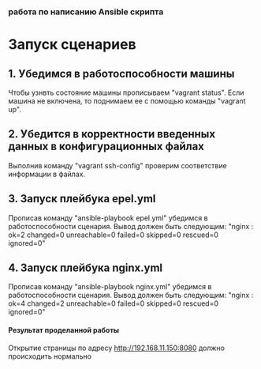 ###  работа по написанию Ansible скрипта


# Запуск сценариев

## 1. Убедимся в работоспособности машины
Чтобы узнвть состояние машины прописываем "vagrant status". Если машина не включена, то поднимаем ее с помощью команды "vagrant up".

## 2. Убедится в корректности введенных данных в конфигурационных файлах
Выполнив команду "vagrant ssh-config" проверим соответствие информации в файлах.

## 3. Запуск плейбука epel.yml
Прописав команду "ansible-playbook epel.yml" убедимся в работоспособности сценария.
Вывод должен быть следующим:
"nginx                      : ok=2    changed=0    unreachable=0    failed=0    skipped=0    rescued=0    ignored=0"

## 4. Запуск плейбука nginx.yml
Прописав команду "ansible-playbook nginx.yml" убедимся в работоспособности сценария.
Вывод должен быть следующим:
"nginx                      : ok=4    changed=2    unreachable=0    failed=0    skipped=0    rescued=0    ignored=0"

#### Результат проделанной работы
Открытие страницы по адресу <http://192.168.11.150:8080> должно происходить нормально 
